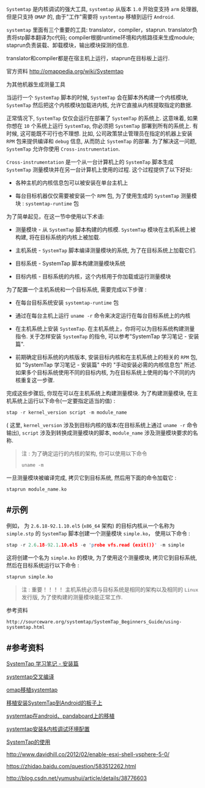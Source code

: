 
`Systemtap` 是内核调试的强大工具, `systemtap` 从版本 `1.0` 开始变支持 `arm` 处理器, 但是只支持 `OMAP` 的, 由于"工作"需要将 `systemtap` 移植到运行 `Android`.


`systemtap` 里面有三个重要的工具: translator，compiler，staprun. 
translator负责将stp脚本翻译为c代码; 
compiler根据runtime环境和内核路径来生成module; 
staprun负责装载、卸载模块，输出模块探测的信息. 

translator和compiler都是在宿主机上运行，staprun在目标板上运行. 

官方资料 http://omappedia.org/wiki/Systemtap


为其他机器生成测量工具

当运行一个 `SystemTap` 脚本的时候, `SystemTap` 会在脚本外构建一个内核模块, `SystemTap` 然后把这个内核模块加载进内核, 允许它直接从内核提取指定的数据.


正常情况下, `SystemTap` 仅仅会运行在部署了 `SystemTap` 的系统上. 这意味着, 如果你想在 `10` 个系统上运行 `SystemTap`, 你必须把 `SystemTap` 部署到所有的系统上. 有时候, 这可能既不可行也不理想. 比如, 公司政策禁止管理员在指定的机器上安装 `RPM` 包来提供编译和 `debug` 信息, 从而防止 `SystemTap` 的部署. 为了解决这一问题, `SystemTap` 允许你使用 `Cross-instrumentation`.

`Cross-instrumentation` 是一个从一台计算机上的 `SystemTap` 脚本生成 `SystemTap` 测量模块并在另一台计算机上使用的过程. 这个过程提供了以下好处: 

*	各种主机的内核信息包可以被安装在单台主机上

*	每台目标机器仅仅需要被安装一个 `RPM` 包, 为了使用生成的 `SystemTap` 测量模块 : `systemtap-runtime` 包

为了简单起见，在这一节中使用以下术语: 

*	测量模块 - 从 `SystemTap` 脚本构建的内核模. `SystemTap` 模块在主机系统上被构建, 将在目标系统的内核上被加载.

*	主机系统 - `SystemTap` 脚本编译测量模块的系统, 为了在目标系统上加载它们.

*	目标系统 - SystemTap 脚本构建测量模块系统

*	目标内核 - 目标系统的内核，这个内核用于你加载或运行测量模块

为了配置一个主机系统和一个目标系统, 需要完成以下步骤 :

*	在每台目标系统安装 `systemtap-runtime` 包

*	通过在每台主机上运行 `uname -r` 命令来决定运行在每台目标系统上的内核

*	在主机系统上安装 `SystemTap`. 在主机系统上，你将可以为目标系统构建测量指令. 关于怎样安装 `SystemTap` 的指令, 可以参考"SystemTap 学习笔记 - 安装篇".

*	前期确定目标系统的内核版本, 安装目标内核和在主机系统上的相关的 `RPM` 包, 如 "SystemTap 学习笔记 - 安装篇" 中的 "手动安装必需的内核信息包" 所述. 如果多个目标系统使用不同的目标内核, 为在目标系统上使用的每个不同的内核重复这一步骤.

完成这些步骤后, 你现在可以在主机系统上构建测量模块. 为了构建测量模块, 在主机系统上运行以下命令(一定要指定适当的值) :

```cpp
stap -r kernel_version script -m module_name
```
(
这里, `kernel_version` 涉及到目标内核的版本(在目标系统上通过 `uname -r` 命令输出), `script` 涉及到转换成测量模块的脚本, `module_name` 涉及测量模块要求的名称.

>注 : 为了确定运行的内核的架构, 你可以使用以下命令
>
>```cpp
>uname -m
>```

一旦测量模块被编译完成, 拷贝它到目标系统, 然后用下面的命令加载它 :

```cpp
staprun module_name.ko
```


#示例
-------

例如， 为 `2.6.18-92.1.10.el5` (`x86_64` 架构) 的目标内核从一个名称为 `simple.stp` 的 `SystemTap` 脚本创建一个测量模块 `simple.ko`， 使用以下命令 :

```cpp
stap -r 2.6.18-92.1.10.el5 -e 'probe vfs.read {exit()}' -m simple
```

这将创建一个名为 `simple.ko` 的模块, 为了使用这个测量模块, 拷贝它到目标系统, 然后在目标系统运行以下命令 :

```cpp
staprun simple.ko
```

>注 : 重要！！！！
>主机系统必须与目标系统是相同的架构以及相同的 `Linux` 发行版, 为了使构建的测量模块能正常工作.

参考资料

    http://sourceware.org/systemtap/SystemTap_Beginners_Guide/using-systemtap.html


#参考资料
-------

[SystemTap 学习笔记 - 安装篇](https://segmentfault.com/a/1190000000671438)


[systemtap交叉编译](http://blog.chinaunix.net/uid-10705106-id-3886742.html)


[omap移植systemtap](http://blog.csdn.net/sunnybeike/article/details/7776800)


[移植安装SystemTap到Android的板子上](http://www.codeweblog.com/%E7%A7%BB%E6%A4%8D%E5%AE%89%E8%A3%85systemtap%E5%88%B0android%E7%9A%84%E6%9D%BF%E5%AD%90%E4%B8%8A/)


[systemtap在android、pandaboard上的移植](http://blog.csdn.net/lzuzhp06/article/details/7778189)


[systemtap安装&内核调试环境配置](http://blog.csdn.net/sunnybeike/article/details/7752005)


[SystemTap的使用](http://blog.chinaunix.net/uid-7585066-id-2048719.html)




http://www.davidhill.co/2012/02/enable-esxi-shell-vsphere-5-0/


https://zhidao.baidu.com/question/583512262.html

http://blog.csdn.net/yumushui/article/details/38776603
